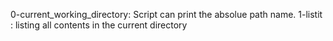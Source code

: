 0-current_working_directory: Script can print the absolue path name.
1-listit : listing all contents in the current directory
